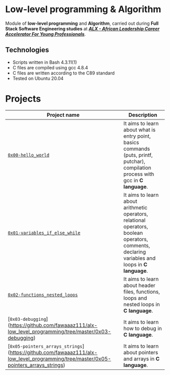 # Low-level programming & Algorithm
Module of **low-level programming** and **Algorithm**, carried out during **Full Stack Software Engineering studies** at ***[ALX - African Leadership Career Accelerator For Young Professionals](https://www.alxafrica.com/)***.
## Technologies
* Scripts written in Bash 4.3.11(1)
* C files are compiled using gcc 4.8.4
* C files are written according to the C89 standard
* Tested on Ubuntu 20.04

# Projects
| Project name | Description |
| ------------ | ----------- |
| [`0x00-hello_world`](https://github.com/fawaaaz111/alx-low_level_programming/tree/master/0x00-hello_world) | It aims to learn about what is entry point, basics commands (puts, printf, putchar), compilation process with gcc in **C language**. |
| [`0x01-variables_if_else_while`](https://github.com/fawaaaz111/alx-low_level_programming/tree/master/0x01-variables_if_else_while)| It aims to learn about arithmetic operators, relational operators, boolean operators, comments, declaring variables and loops in **C language**. |
| [`0x02-functions_nested_loops`](https://github.com/fawaaaz111/alx-low_level_programming/tree/master/0x02-functions_nested_loops) | It aims to learn about header files, functions, loops and nested loops in **C language**.|
| [`0x03-debugging`] (https://github.com/fawaaaz111/alx-low_level_programming/tree/master/0x03-debugging) | It aims to learn how to debug in **C language**. |
| [`0x05-pointers_arrays_strings`] (https://github.com/fawaaaz111/alx-low_level_programming/tree/master/0x05-pointers_arrays_strings) | It aims to learn about pointers and arrays in **C language**.|
